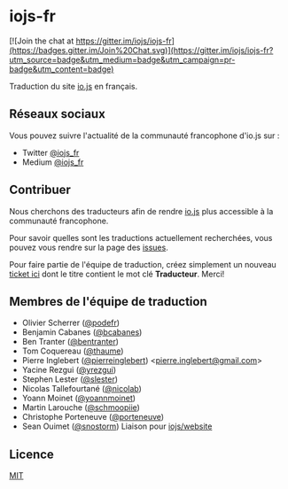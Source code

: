# iojs-fr

[![Join the chat at https://gitter.im/iojs/iojs-fr](https://badges.gitter.im/Join%20Chat.svg)](https://gitter.im/iojs/iojs-fr?utm_source=badge&utm_medium=badge&utm_campaign=pr-badge&utm_content=badge)

Traduction du site [io.js](https://iojs.org/) en français.

## Réseaux sociaux

Vous pouvez suivre l'actualité de la communauté francophone d'io.js sur :
 * Twitter [@iojs_fr](https://twitter.com/iojs_fr)
 * Medium [@iojs_fr](https://medium.com/@iojs_fr)


## Contribuer

Nous cherchons des traducteurs afin de rendre [io.js](https://iojs.org/) plus accessible à la communauté francophone.

Pour savoir quelles sont les traductions actuellement recherchées, vous pouvez vous rendre sur la page des [issues](https://github.com/iojs/iojs-fr/issues).

Pour faire partie de l'équipe de traduction, créez simplement un nouveau [ticket ici](https://github.com/iojs/iojs-fr/issues) dont le titre contient le mot clé __Traducteur__. Merci!

## Membres de l'équipe de traduction

- Olivier Scherrer ([@podefr](https://github.com/podefr))
- Benjamin Cabanes ([@bcabanes](https://github.com/bcabanes))
- Ben Tranter ([@bentranter](https://github.com/bentranter))
- Tom Coquereau ([@thaume](https://github.com/thaume))
- Pierre Inglebert ([@pierreinglebert](https://github.com/pierreinglebert)) &lt;pierre.inglebert@gmail.com&gt;
- Yacine Rezgui ([@yrezgui](https://github.com/yrezgui))
- Stephen Lester ([@slester](https://github.com/slester))
- Nicolas Tallefourtané ([@nicolab](https://github.com/nicolab))
- Yoann Moinet ([@yoannmoinet](https://github.com/yoannmoinet))
- Martin Larouche ([@schmoopiie](https://github.com/schmoopiie))
- Christophe Porteneuve ([@porteneuve](https://github.com/porteneuve))
- Sean Ouimet ([@snostorm](https://github.com/snostorm)) Liaison pour [iojs/website](https://github.com/iojs/website)

## Licence

[MIT](https://tldrlegal.com/license/mit-license)
